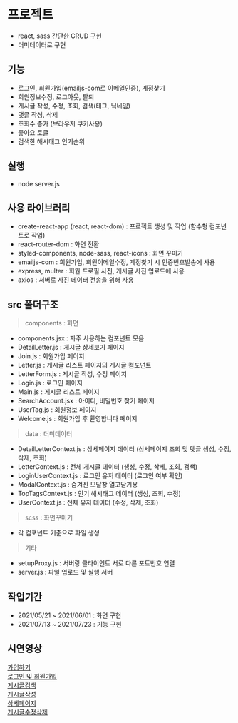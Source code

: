 # 프로젝트

- react, sass 간단한 CRUD 구현
- 더미데이터로 구현

## 기능

- 로그인, 회원가입(emailjs-com로 이메일인증), 계정찾기
- 회원정보수정, 로그아웃, 탈퇴
- 게시글 작성, 수정, 조회, 검색(태그, 닉네임)
- 댓글 작성, 삭제
- 조회수 증가 (브라우저 쿠키사용)
- 좋아요 토글
- 검색한 해시태그 인기순위

## 실행

- node server.js 

## 사용 라이브러리

- create-react-app (react, react-dom) : 프로젝트 생성 및 작업 (함수형 컴포넌트로 작업)
- react-router-dom : 화면 전환
- styled-components, node-sass, react-icons : 화면 꾸미기
- emailjs-com : 회원가입, 회원이메일수정, 계정찾기 시 인증번호발송에 사용
- express, multer : 회원 프로필 사진, 게시글 사진 업로드에 사용
- axios : 서버로 사진 데이터 전송을 위해 사용

## src 폴더구조

> components : 화면

- components.jsx : 자주 사용하는 컴포넌트 모음
- DetailLetter.js : 게시글 상세보기 페이지
- Join.js : 회원가입 페이지
- Letter.js : 게시글 리스트 페이지의 게시글 컴포넌트
- LetterForm.js : 게시글 작성, 수정 페이지
- Login.js : 로그인 페이지
- Main.js : 게시글 리스트 페이지
- SearchAccount.jsx : 아이디, 비밀번호 찾기 페이지
- UserTag.js : 회원정보 페이지
- Welcome.js : 회원가입 후 환영합니다 페이지

> data : 더미데이터

- DetailLetterContext.js : 상세페이지 데이터 (상세페이지 조회 및 댓글 생성, 수정, 삭제, 조회)
- LetterContext.js : 전체 게시글 데이터 (생성, 수정, 삭제, 조회, 검색)
- LoginUserContext.js : 로그인 유저 데이터 (로그인 여부 확인)
- ModalContext.js : 숨겨진 모달창 열고닫기용
- TopTagsContext.js : 인기 해시태그 데이터 (생성, 조회, 수정)
- UserContext.js : 전체 유저 데이터 (수정, 삭제, 조회)

> scss : 화면꾸미기

- 각 컴포넌트 기준으로 파일 생성

> 기타

- setupProxy.js : 서버랑 클라이언트 서로 다른 포트번호 연결
- server.js : 파일 업로드 및 실행 서버

## 작업기간

- 2021/05/21 ~ 2021/06/01 : 화면 구현
- 2021/07/13 ~ 2021/07/23 : 기능 구현

## 시연영상

[가입하기](https://github.com/hyu-dev/Colletters/issues/12)  
[로그인 및 회원가입](https://github.com/hyu-dev/Colletters/issues/13)  
[게시글검색](https://github.com/hyu-dev/Colletters/issues/16)  
[게시글작성](https://github.com/hyu-dev/Colletters/issues/14)  
[상세페이지](https://github.com/hyu-dev/Colletters/issues/17)  
[게시글수정삭제](https://github.com/hyu-dev/Colletters/issues/18)
